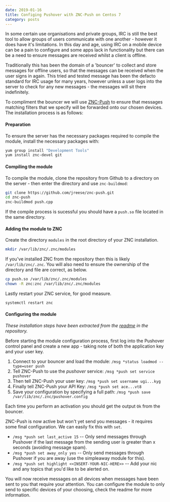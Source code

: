 ```yaml
---
date: 2019-01-16
title: Configing Pushover with ZNC-Push on Centos 7
category: posts
---
```


In some certain use organisations and private groups, IRC is still the best tool to allow groups of users communicate with one another - however it does have it's limitations. In this day and age, using IRC on a mobile device can be a pain to configure and some apps lack in functionality but there can be a need to ensure messages are received whilst a client is offline.

Traditionally this has been the domain of a 'bouncer' to collect and store messages for offline users, so that the messages can be received when the user signs in again. This tried and tested message has been the defacto standard for IRC usage for many years, however unless a user logs into the server to check for any new messages - the messages will sit there indefinitely.

To compliment the bouncer we will use [ZNC-Push](https://github.com/jreese/znc-push) to ensure that messages matching filters that we specify will be forwarded onto our chosen devices. The installation process is as follows:

#### Preparation

To ensure the server has the necessary packages required to compile the module, install the necessary packages with:

```bash
yum group install "Development Tools"
yum install znc-devel git
```

#### Compiling the module

To compile the module, clone the repository from Github to a directory on the server - then enter the directory and use `znc-buildmod`:

```bash
git clone https://github.com/jreese/znc-push.git
cd znc-push
znc-buildmod push.cpp
```

If the compile process is sucessful you should have a `push.so` file located in the same directory.

#### Adding the module to ZNC

Create the directory `modules` in the root directory of your ZNC installation. 

```bash
mkdir /var/lib/znc/.znc/modules
```

If you've installed ZNC from the repository then this is likely `/var/lib/znc/.znc`. You will also need to ensure the ownership of the directory and file are correct, as below.

```bash
cp push.so /var/lib/znc/.znc/modules
chown -R znc:znc /var/lib/znc/.znc/modules
```

Lastly restart your ZNC service, for good measure.

```bash
systemctl restart znc
```

#### Configuring the module

_These installation steps have been extracted from the [readme](https://github.com/jreese/znc-push/blob/master/README.md) in the repository._

Before starting the module configuration process, first log into the Pushover control panel and create a new app - taking note of both the application key and your user key.


1. Connect to your bouncer and load the module: `/msg *status loadmod --type=user push`
2. Tell ZNC-Push to use the _pushover_ service: `/msg *push set service pushover`
3. Then tell ZNC-Push your user key: `/msg *push set username ugi...kyg`
4. Finally tell ZNC-Push your API Key: `/msg *push set ace...vt8`
5. Save your configuration by specifying a full path: `/msg *push save /var/lib/znc/.znc/pushover.config`

Each time you perform an activation you should get the output `Ok` from the bouncer.


ZNC-Push is now active but won't yet send you messages - it requires some final configuration. We can easily fix this with `set`.

* `/msg *push set last_active 15` -- Only send messages through Pushover if the last message from the sending user is greater than x seconds (avoiding message spam).
* `/msg *push set away_only yes` -- Only send messages through Pushover if you are away (use the simpleaway module for this).
* `/msg *push set highlight <<INSERT-YOUR-NIC-HERE>>` -- Add your nic and any topics that you'd like to be alerted on.

You will now receive messages on all devices when messages have been sent to you that require your attention. You can configure the module to only send to specific devices of your choosing, check the readme for more information.